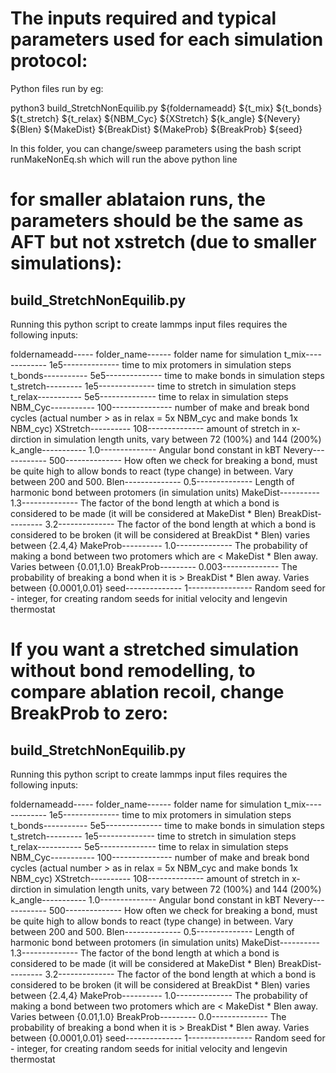 # The inputs required and typical parameters used for each simulation protocol:

Python files run by eg:

python3 build_StretchNonEquilib.py ${foldernameadd} ${t_mix} ${t_bonds} ${t_stretch} ${t_relax} ${NBM_Cyc} ${XStretch} ${k_angle} ${Nevery} ${Blen} ${MakeDist} ${BreakDist} ${MakeProb} ${BreakProb} ${seed}

In this folder, you can change/sweep parameters using the bash script runMakeNonEq.sh which will run the above python line

# for smaller ablataion runs, the parameters should be the same as AFT but not xstretch (due to smaller simulations):

## build_StretchNonEquilib.py

Running this python script to create lammps input files requires the following inputs:

foldernameadd----- folder_name------ folder name for simulation 
t_mix------------- 1e5-------------- time to mix protomers in simulation steps 
t_bonds----------- 5e5-------------- time to make bonds in simulation steps 
t_stretch--------- 1e5-------------- time to stretch in simulation steps 
t_relax----------- 5e5-------------- time to relax in simulation steps 
NBM_Cyc----------- 100--------------- number of make and break bond cycles (actual number > as in relax = 5x NBM_cyc and make bonds 1x NBM_cyc)
XStretch---------- 108-------------- amount of stretch in x-dirction in simulation length units, vary between 72 (100%) and 144 (200%)
k_angle----------- 1.0-------------- Angular bond constant in kBT
Nevery------------ 500-------------- How often we check for breaking a bond, must be quite high to allow bonds to react (type change) in between. Vary between 200 and 500.
Blen-------------- 0.5-------------- Length of harmonic bond between protomers (in simulation units)
MakeDist---------- 1.3-------------- The factor of the bond length at which a bond is considered to be made (it will be considered at MakeDist * Blen)
BreakDist--------- 3.2-------------- The factor of the bond length at which a bond is considered to be broken (it will be considered at BreakDist * Blen) varies between {2.4,4}
MakeProb---------- 1.0-------------- The probability of making a bond between two protomers which are < MakeDist * Blen away. Varies between {0.01,1.0}
BreakProb--------- 0.003-------------- The probability of breaking a bond when it is > BreakDist * Blen away. Varies between {0.0001,0.01}
seed-------------- 1---------------- Random seed for - integer, for creating random seeds for initial velocity and lengevin thermostat


# If you want a stretched simulation without bond remodelling, to compare ablation recoil, change BreakProb to zero:

## build_StretchNonEquilib.py

Running this python script to create lammps input files requires the following inputs:

foldernameadd----- folder_name------ folder name for simulation 
t_mix------------- 1e5-------------- time to mix protomers in simulation steps 
t_bonds----------- 5e5-------------- time to make bonds in simulation steps 
t_stretch--------- 1e5-------------- time to stretch in simulation steps 
t_relax----------- 5e5-------------- time to relax in simulation steps 
NBM_Cyc----------- 100--------------- number of make and break bond cycles (actual number > as in relax = 5x NBM_cyc and make bonds 1x NBM_cyc)
XStretch---------- 108-------------- amount of stretch in x-dirction in simulation length units, vary between 72 (100%) and 144 (200%)
k_angle----------- 1.0-------------- Angular bond constant in kBT
Nevery------------ 500-------------- How often we check for breaking a bond, must be quite high to allow bonds to react (type change) in between. Vary between 200 and 500.
Blen-------------- 0.5-------------- Length of harmonic bond between protomers (in simulation units)
MakeDist---------- 1.3-------------- The factor of the bond length at which a bond is considered to be made (it will be considered at MakeDist * Blen)
BreakDist--------- 3.2-------------- The factor of the bond length at which a bond is considered to be broken (it will be considered at BreakDist * Blen) varies between {2.4,4}
MakeProb---------- 1.0-------------- The probability of making a bond between two protomers which are < MakeDist * Blen away. Varies between {0.01,1.0}
BreakProb--------- 0.0-------------- The probability of breaking a bond when it is > BreakDist * Blen away. Varies between {0.0001,0.01}
seed-------------- 1---------------- Random seed for - integer, for creating random seeds for initial velocity and lengevin thermostat
